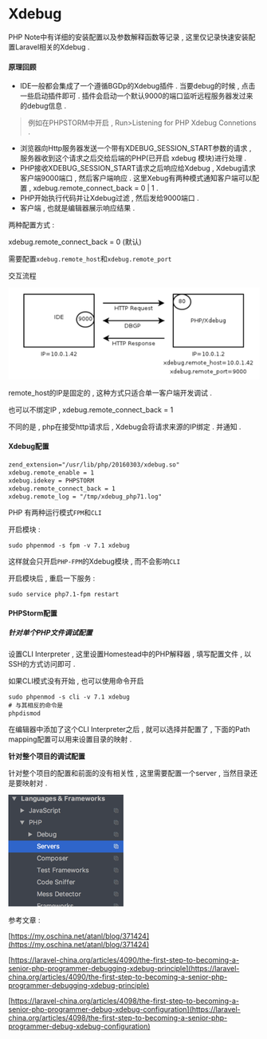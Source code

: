 # Xdebug

PHP Note中有详细的安装配置以及参数解释函数等记录 , 这里仅记录快速安装配置Laravel相关的Xdebug .

#### **原理回顾**

* IDE一般都会集成了一个遵循BGDp的Xdebug插件 . 当要debug的时候 , 点击一些启动插件即可 . 插件会启动一个默认9000的端口监听远程服务器发过来的debug信息 . 

> 例如在PHPSTORM中开启 , Run&gt;Listening for PHP Xdebug Connetions .

* 浏览器向Http服务器发送一个带有XDEBUG\_SESSION\_START参数的请求 , 服务器收到这个请求之后交给后端的PHP\(已开启 xdebug 模块\)进行处理 . 
* PHP接收XDEBUG\_SESSION\_START请求之后响应给Xdebug , Xdebug请求客户端9000端口 , 然后客户端响应 . 这里Xebug有两种模式通知客户端可以配置 , xdebug.remote\_connect\_back = 0 \| 1 . 
* PHP开始执行代码并让Xdebug过滤 , 然后发给9000端口 . 
* 客户端 , 也就是编辑器展示响应结果 . 

两种配置方式 :

xdebug.remote\_connect\_back = 0 \(默认\)

需要配置`xdebug.remote_host`和`xdebug.remote_port`

交互流程

![](/assets/xdebug_yuanli1.png)

remote\_host的IP是固定的 , 这种方式只适合单一客户端开发调试 .

也可以不绑定IP , xdebug.remote\_connect\_back = 1

不同的是 , php在接受http请求后 , Xdebug会将请求来源的IP绑定 . 并通知 .

#### Xdebug配置

```
zend_extension="/usr/lib/php/20160303/xdebug.so"
xdebug.remote_enable = 1
xdebug.idekey = PHPSTORM
xdebug.remote_connect_back = 1
xdebug.remote_log = "/tmp/xdebug_php71.log"
```

PHP 有两种运行模式`FPM`和`CLI`

开启模块 :

```
sudo phpenmod -s fpm -v 7.1 xdebug
```

这样就会只开启`PHP-FPM`的Xdebug模块 , 而不会影响`CLI`

开启模块后 , 重启一下服务 :

```
sudo service php7.1-fpm restart
```

#### PHPStorm配置

##### 针对单个PHP文件调试配置

设置CLI Interpreter , 这里设置Homestead中的PHP解释器 , 填写配置文件 , 以SSH的方式访问即可 .

如果CLI模式没有开始 , 也可以使用命令开启

```
sudo phpenmod -s cli -v 7.1 xdebug
# 与其相反的命令是
phpdismod
```

在编辑器中添加了这个CLI Interpreter之后 , 就可以选择并配置了 , 下面的Path mapping配置可以用来设置目录的映射 .

**针对整个项目的调试配置**

针对整个项目的配置和前面的没有相关性 , 这里需要配置一个server , 当然目录还是要映射对 .

![](/assets/xdebug_setting.png)

参考文章 :

[https://my.oschina.net/atanl/blog/371424](https://my.oschina.net/atanl/blog/371424)

[https://laravel-china.org/articles/4090/the-first-step-to-becoming-a-senior-php-programmer-debugging-xdebug-principle](https://laravel-china.org/articles/4090/the-first-step-to-becoming-a-senior-php-programmer-debugging-xdebug-principle)

[https://laravel-china.org/articles/4098/the-first-step-to-becoming-a-senior-php-programmer-debug-xdebug-configuration](https://laravel-china.org/articles/4098/the-first-step-to-becoming-a-senior-php-programmer-debug-xdebug-configuration)

